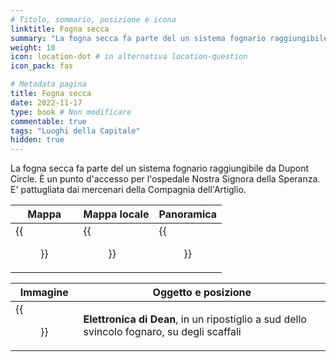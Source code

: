 ```yaml
---
# Titolo, sommario, posizione e icona
linktitle: Fogna secca
summary: "La fogna secca fa parte del un sistema fognario raggiungibile da Dupont Circle. È un punto d'accesso per l'ospedale Nostra Signora della Speranza. E' pattugliata dai mercenari della Compagnia dell'Artiglio."
weight: 10
icon: location-dot # in alternativa location-question
icon_pack: fas

# Metadata pagina
title: Fogna secca
date: 2022-11-17
type: book # Non modificare
commentable: true
tags: "Luoghi della Capitale"
hidden: true
---
```




La fogna secca fa parte del un sistema fognario raggiungibile da Dupont Circle. È un punto d'accesso per l'ospedale Nostra Signora della Speranza. E' pattugliata dai mercenari della Compagnia dell'Artiglio.

| Mappa | Mappa locale | Panoramica |
| ----- | ------------ | ---------- |
| {{<figure src="Dry_sewers_loc.webp">}}  |  {{<figure src="Dry_sewer_loc_map.webp">}} | {{<figure src="Dry_sewers.webp">}}  |

| Immagine | Oggetto e posizione |
| -------- | ------------------- |
| {{<figure src="Dean's_Electronics_dry_sewer.webp">}}  | **Elettronica di Dean**, in un ripostiglio a sud dello svincolo fognaro, su degli scaffali  |